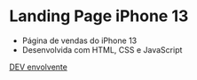 # Landing Page iPhone 13

- Página de vendas do iPhone 13
- Desenvolvida com HTML, CSS e JavaScript

[DEV envolvente](https://www.youtube.com/watch?v=ECtto0xi7aU&list=PLn-1oXF21q6IwN9F3qZF9-2yEpkAtjU9w&index=2)